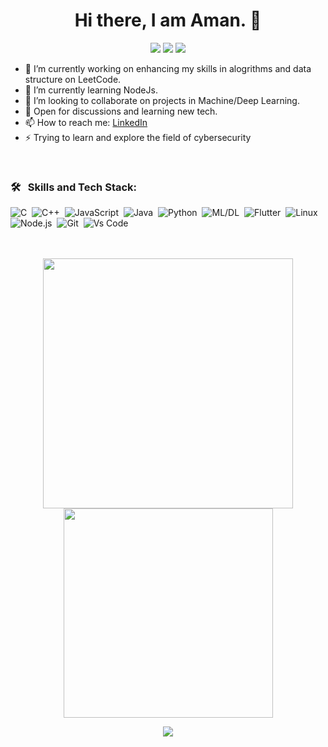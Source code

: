 <p> 
  <h1 align="center">Hi there, I am Aman. 👋</h1> 
  <p align="center">
    <img src="https://badges.pufler.dev/visits/Aman-1701/Aman-1701"/>
    <img src="https://badges.pufler.dev/repos/Aman-1701"/>
    <img src="https://badges.pufler.dev/commits/monthly/Aman-1701" />
  </p> 
</p>

- 🔭 I’m currently working on enhancing my skills in alogrithms and data structure on LeetCode.
- 🌱 I’m currently learning NodeJs.
- 👯 I’m looking to collaborate on projects in Machine/Deep Learning.
- 💬 Open for discussions and learning new tech.
- 📫 How to reach me: [LinkedIn](https://www.linkedin.com/in/aman1701/)
- ⚡ Trying to learn and explore the field of cybersecurity

</br>

### 🛠 &nbsp; Skills and Tech Stack:
![C](https://img.shields.io/badge/-C-05122A?style=flat&logo=C&logoColor=A8B9CC)&nbsp;
![C++](https://img.shields.io/badge/-C++-05122A?style=flat&logo=C%2B%2B&logoColor=00599C)&nbsp;
![JavaScript](https://img.shields.io/badge/-JavaScript-05122A?style=flat&logo=javascript)&nbsp;
![Java](https://img.shields.io/badge/-Java-05122A?style=flat&logo=java)&nbsp;
![Python](https://img.shields.io/badge/-Python-05122A?style=flat&logo=python)&nbsp;
![ML/DL](https://img.shields.io/badge/ML/DL-black?style=flat&logo=tensorflow)&nbsp;
![Flutter](https://img.shields.io/badge/Flutter-02569B?style=flat&logo=flutter&logoColor=white)&nbsp;
![Linux](https://img.shields.io/badge/-Linux-05122A?style=flat&logo=linux)&nbsp;
![Node.js](https://img.shields.io/badge/-Node.js-05122A?style=flat&logo=node.js)&nbsp;
![Git](https://img.shields.io/badge/-Git-05122A?style=flat&logo=git)&nbsp;
![Vs Code](https://img.shields.io/badge/Visual_Studio_Code-5C2D91?style=flat&logo=visual%20studio&logoColor=white)&nbsp;
</br>
</br>
</br>

<p align = "center">
  <img width=400 src = "https://github-readme-stats.vercel.app/api?username=Aman-1701&&show_icons=true&title_color=ffffff&icon_color=bb2acf&text_color=daf7dc&bg_color=151515&">
  <img width=335 src = "https://github-readme-stats.vercel.app/api/top-langs/?username=Aman-1701&&show_icons=true&title_color=ffffff&icon_color=bb2acf&text_color=daf7dc&bg_color=151515&layout=compact">
</p>

<p align = "center">
 <img  src="https://github-readme-streak-stats.herokuapp.com/?user=Aman-1701&show_icons=true&locale=en&layout=compact&theme=dark&line_height=0" />
</p> 

</br>
